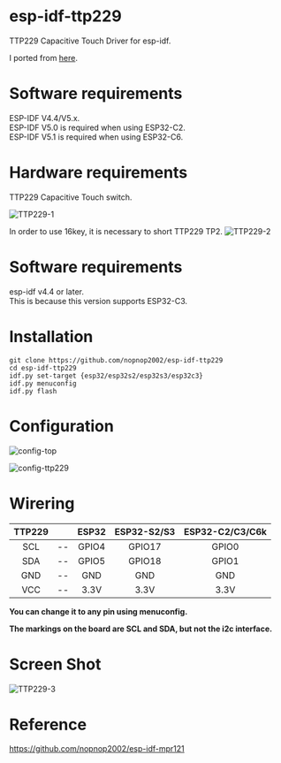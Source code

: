# esp-idf-ttp229
TTP229 Capacitive Touch Driver for esp-idf.

I ported from [here](https://github.com/arduino12/ttp229b-arduino).   

# Software requirements
ESP-IDF V4.4/V5.x.   
ESP-IDF V5.0 is required when using ESP32-C2.   
ESP-IDF V5.1 is required when using ESP32-C6.   

# Hardware requirements   
TTP229 Capacitive Touch switch.

![TTP229-1](https://user-images.githubusercontent.com/6020549/147397270-528ae5b6-ee00-49ac-8a9c-99e44d544ce1.JPG)

In order to use 16key, it is necessary to short TTP229 TP2.
![TTP229-2](https://user-images.githubusercontent.com/6020549/147397273-09b752ab-0a95-4e2c-8d36-345d37ac2ddb.JPG)


# Software requirements
esp-idf v4.4 or later.   
This is because this version supports ESP32-C3.   

# Installation

```Shell
git clone https://github.com/nopnop2002/esp-idf-ttp229
cd esp-idf-ttp229
idf.py set-target {esp32/esp32s2/esp32s3/esp32c3}
idf.py menuconfig
idf.py flash
```


# Configuration   

![config-top](https://user-images.githubusercontent.com/6020549/147397305-0ce3e49a-64a9-49eb-9528-470562ebca64.jpg)

![config-ttp229](https://user-images.githubusercontent.com/6020549/147397307-7217bbbc-a97a-4712-a599-887ac2752938.jpg)


# Wirering

|TTP229||ESP32|ESP32-S2/S3|ESP32-C2/C3/C6k|
|:-:|:-:|:-:|:-:|:-:|
|SCL|--|GPIO4|GPIO17|GPIO0|
|SDA|--|GPIO5|GPIO18|GPIO1|
|GND|--|GND|GND|GND|
|VCC|--|3.3V|3.3V|3.3V|

__You can change it to any pin using menuconfig.__   

__The markings on the board are SCL and SDA, but not the i2c interface.__   

# Screen Shot   
![TTP229-3](https://user-images.githubusercontent.com/6020549/147401025-867f5b12-f2e4-4268-9a5f-30dcd786020b.jpg)


# Reference   
https://github.com/nopnop2002/esp-idf-mpr121

